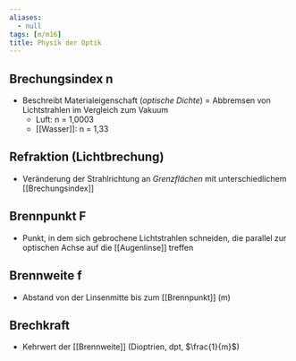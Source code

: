 ```yaml
---
aliases:
  - null
tags: [m/m16]
title: Physik der Optik
---
```

## Brechungsindex n
- Beschreibt Materialeigenschaft (*optische Dichte*) = Abbremsen von Lichtstrahlen im Vergleich zum Vakuum
	- Luft: n = 1,0003
	- [[Wasser]]: n = 1,33
## Refraktion (Lichtbrechung)
- Veränderung der Strahlrichtung an *Grenzflächen* mit unterschiedlichem [[Brechungsindex]]
## Brennpunkt F
- Punkt, in dem sich gebrochene Lichtstrahlen schneiden, die parallel zur optischen Achse auf die [[Augenlinse]] treffen
## Brennweite f
- Abstand von der Linsenmitte bis zum [[Brennpunkt]] (m)
## Brechkraft
- Kehrwert der [[Brennweite]] (Dioptrien, dpt, $\frac{1}{m}$)